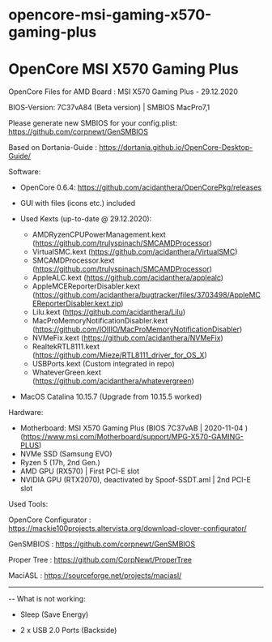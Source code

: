 # opencore-msi-gaming-x570-gaming-plus

# OpenCore MSI X570 Gaming Plus

OpenCore Files for AMD Board : MSI X570 Gaming Plus - 29.12.2020

BIOS-Version: 7C37vA84 (Beta version) | SMBIOS MacPro7,1

Please generate new SMBIOS for your config.plist: https://github.com/corpnewt/GenSMBIOS

Based on Dortania-Guide : https://dortania.github.io/OpenCore-Desktop-Guide/

Software:

- OpenCore 0.6.4: https://github.com/acidanthera/OpenCorePkg/releases

 - GUI with files (icons etc.) included
 - Used Kexts (up-to-date @ 29.12.2020):
   - AMDRyzenCPUPowerManagement.kext (https://github.com/trulyspinach/SMCAMDProcessor)
   - VirtualSMC.kext (https://github.com/acidanthera/VirtualSMC)
   - SMCAMDProcessor.kext (https://github.com/trulyspinach/SMCAMDProcessor)
   - AppleALC.kext (https://github.com/acidanthera/applealc)
   - AppleMCEReporterDisabler.kext (https://github.com/acidanthera/bugtracker/files/3703498/AppleMCEReporterDisabler.kext.zip)
   - Lilu.kext (https://github.com/acidanthera/Lilu)
   - MacProMemoryNotificationDisabler.kext (https://github.com/IOIIIO/MacProMemoryNotificationDisabler)
   - NVMeFix.kext (https://github.com/acidanthera/NVMeFix)
   - RealtekRTL8111.kext (https://github.com/Mieze/RTL8111_driver_for_OS_X)
   - USBPorts.kext (Custom integrated in repo)
   - WhateverGreen.kext (https://github.com/acidanthera/whatevergreen)
   
- MacOS Catalina 10.15.7 (Upgrade from 10.15.5 worked)


Hardware:

- Motherboard: MSI X570 Gaming Plus (BIOS 7C37vAB | 2020-11-04 ) (https://www.msi.com/Motherboard/support/MPG-X570-GAMING-PLUS)
- NVMe SSD (Samsung EVO)
- Ryzen 5 (17h, 2nd Gen.) 
- AMD GPU (RX570) | First PCI-E slot
- NVIDIA GPU (RTX2070), deactivated by Spoof-SSDT.aml | 2nd PCI-E slot


Used Tools:

OpenCore Configurator : https://mackie100projects.altervista.org/download-clover-configurator/

GenSMBIOS : https://github.com/corpnewt/GenSMBIOS

Proper Tree : https://github.com/CorpNewt/ProperTree

MaciASL : https://sourceforge.net/projects/maciasl/

-------

-- What is not working:

- Sleep (Save Energy)

- 2 x USB 2.0 Ports (Backside)
